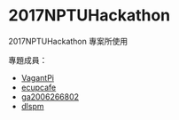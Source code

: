# 2017NPTUHackathon

2017NPTUHackathon 專案所使用

專題成員：
- [VagantPi](https://github.com/VagrantPi)
- [ecupcafe](https://github.com/tc40835)
- [ga2006266802](https://github.com/ga2006266802)
- [dlspm](https://github.com/dlspm)
